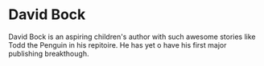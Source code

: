 David Bock
===

David Bock is an aspiring children's author with such awesome stories like Todd the Penguin in his repitoire.  He has yet o have his first major publishing breakthough.
